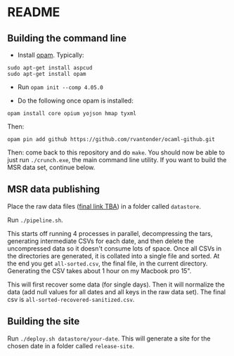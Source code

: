 # README

## Building the command line

- Install [opam](https://opam.ocaml.org/doc/Install.html). Typically:

```
sudo apt-get install aspcud
sudo apt-get install opam
```

- Run `opam init --comp 4.05.0`

- Do the following once opam is installed:

```
opam install core opium yojson hmap tyxml
```

Then:

```
opam pin add github https://github.com/rvantonder/ocaml-github.git 
```

Then: come back to this repository and do `make`. You should now be able to just run `./crunch.exe`, the main command line utility. If you want to build the MSR data set, continue below.


## MSR data publishing

Place the raw data files ([final link TBA](https://tba.com)) in a folder called `datastore`.

Run `./pipeline.sh`. 

This starts off running 4 processes in parallel, decompressing the tars,
generating intermediate CSVs for each date, and then delete the uncompressed
data so it doesn't consume lots of space. Once all CSVs in the directories are
generated, it is collated into a single file and sorted. At the end you get
`all-sorted.csv`, the final file, in the current directory.  Generating the CSV
takes about 1 hour on my Macbook pro 15".

This will first recover some data (for single days).  Then it will normalize
the data (add null values for all dates and all keys in the raw data set). The
final csv is `all-sorted-recovered-sanitized.csv`. 

## Building the site

Run `./deploy.sh datastore/your-date`. This will generate a site for the chosen date in a folder called `release-site`.
